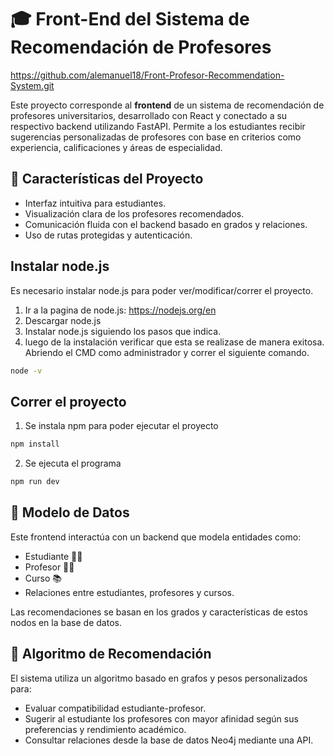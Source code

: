 # 🎓 Front-End del Sistema de Recomendación de Profesores
https://github.com/alemanuel18/Front-Profesor-Recommendation-System.git

Este proyecto corresponde al **frontend** de un sistema de recomendación de profesores universitarios, desarrollado con React y conectado a su respectivo backend utilizando FastAPI. Permite a los estudiantes recibir sugerencias personalizadas de profesores con base en criterios como experiencia, calificaciones y áreas de especialidad.

## 🧠 Características del Proyecto

- Interfaz intuitiva para estudiantes.
- Visualización clara de los profesores recomendados.
- Comunicación fluida con el backend basado en grados y relaciones.
- Uso de rutas protegidas y autenticación.

## Instalar node.js

Es necesario instalar node.js para poder ver/modificar/correr el proyecto.

1. Ir a la pagina de node.js: https://nodejs.org/en 
2. Descargar node.js
3. Instalar node.js siguiendo los pasos que indica.
4. luego de la instalación verificar que esta se realizase de manera exitosa. Abriendo el CMD como administrador y correr el siguiente comando. 

```bash
node -v
```

## Correr el proyecto

1. Se instala npm para poder ejecutar el proyecto
```bash
npm install
```

2. Se ejecuta el programa
```bash
npm run dev
```

## 🧱 Modelo de Datos
Este frontend interactúa con un backend que modela entidades como:

- Estudiante 👨‍🎓
- Profesor 👨‍🏫
- Curso 📚
- Relaciones entre estudiantes, profesores y cursos.

Las recomendaciones se basan en los grados y características de estos nodos en la base de datos.

## 🤖 Algoritmo de Recomendación
El sistema utiliza un algoritmo basado en grafos y pesos personalizados para:

- Evaluar compatibilidad estudiante-profesor.
- Sugerir al estudiante los profesores con mayor afinidad según sus preferencias y rendimiento académico.
- Consultar relaciones desde la base de datos Neo4j mediante una API.
